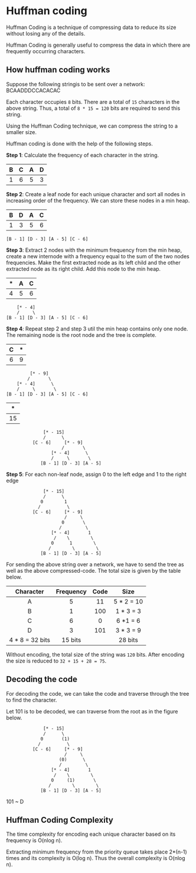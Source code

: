 # Huffman coding

Huffman Coding is a technique of compressing data to reduce its size without losing any of the details.

Huffman Coding is generally useful to compress the data in which there are frequently occurring characters.

## How huffman coding works

Suppose the following stringis to be sent over a network: BCAADDDCCACACAC

Each character occupies `8` bits. There are a total of `15` characters in the above string. Thus, a total of `8 * 15 = 120` bits are required to send this string.

Using the Huffman Coding technique, we can compress the string to a smaller size.

Huffman coding is done with the help of the following steps.

**Step 1**: Calculate the frequency of each character in the string.

|  B  |  C  |  A  |  D  |
| :-: | :-: | :-: | :-: |
|  1  |  6  |  5  |  3  |

**Step 2**: Create a leaf node for each unique character and sort all nodes in increasing order of the frequency. We can store these nodes in a min heap.

|  B  |  D  |  A  |  C  |
| :-: | :-: | :-: | :-: |
|  1  |  3  |  5  |  6  |

```
[B - 1] [D - 3] [A - 5] [C - 6]
```

**Step 3**: Extract 2 nodes with the minimum frequency from the min heap, create a new internode with a frequency equal to the sum of the two nodes frequencies. Make the first extracted node as its left child and the other extracted node as its right child. Add this node to the min heap.

| \*  |  A  |  C  |
| :-: | :-: | :-: |
|  4  |  5  |  6  |

```
    [* - 4]
    /     \
[B - 1] [D - 3] [A - 5] [C - 6]
```

**Step 4**: Repeat step 2 and step 3 util the min heap contains only one node. The remaining node is the root node and the tree is complete.

|  C  | \*  |
| :-: | :-: |
|  6  |  9  |

```
         [* - 9]
        /       \
    [* - 4]      \
    /     \       \
[B - 1] [D - 3] [A - 5] [C - 6]
```

| \*  |
| :-: |
| 15  |

```
              [* - 15]
              /      \
          [C - 6]     [* - 9]
                     /       \
                 [* - 4]      \
                 /     \       \
             [B - 1] [D - 3] [A - 5]
```

**Step 5**: For each non-leaf node, assign 0 to the left edge and 1 to the right edge

```
              [* - 15]
              /      \
             0        1
            /          \
          [C - 6]     [* - 9]
                      /     \
                     0       \
                    /         \
                 [* - 4]       1
                  /    \        \
                 0      1        \
                /        \        \
             [B - 1] [D - 3] [A - 5]
```

For sending the above string over a network, we have to send the tree as well as the above compressed-code. The total size is given by the table below.

|    Character     | Frequency | Code |    Size     |
| :--------------: | :-------: | :--: | :---------: |
|        A         |     5     |  11  | 5 \* 2 = 10 |
|        B         |     1     | 100  | 1 \* 3 = 3  |
|        C         |     6     |  0   |  6 \*1 = 6  |
|        D         |     3     | 101  | 3 \* 3 = 9  |
| 4 \* 8 = 32 bits |  15 bits  |      |   28 bits   |

Without encoding, the total size of the string was `120` bits. After encoding the size is reduced to `32 + 15 + 28 = 75`.

## Decoding the code

For decoding the code, we can take the code and traverse through the tree to find the character.

Let 101 is to be decoded, we can traverse from the root as in the figure below.

```
              [* - 15]
              /      \
             0       (1)
            /          \
          [C - 6]     [* - 9]
                      /     \
                    (0)      \
                    /         \
                 [* - 4]       1
                  /    \        \
                 0     (1)       \
                /        \        \
             [B - 1] [D - 3] [A - 5]
```

101 ~ D

## Huffman Coding Complexity

The time complexity for encoding each unique character based on its frequency is O(nlog n).

Extracting minimum frequency from the priority queue takes place 2\*(n-1) times and its complexity is O(log n). Thus the overall complexity is O(nlog n).
